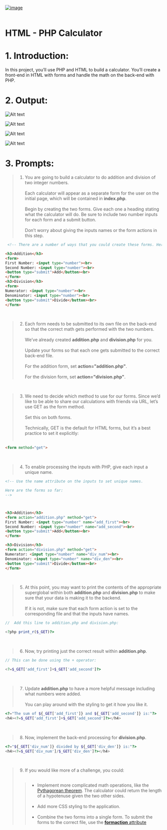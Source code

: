 [![image](https://user-images.githubusercontent.com/82598726/175697552-f960b057-9e97-4c3e-a3e2-f2b5f7876de9.png)](https://www.codecademy.com/paths/php-skill/tracks/php-and-html/modules/learn-php-html-forms-sp/projects/html-php-calculator)
<br><br>


# HTML - PHP Calculator

# 1. Introduction:
In this project, you’ll use PHP and HTML to build a calculator. You’ll create a front-end in HTML with forms and handle the math on the back-end with PHP.

# 2. Output:
![Alt text](image.png)

![Alt text](image-1.png)

![Alt text](image-2.png)

![Alt text](image-3.png)

# 3. Prompts:

> 1. You are going to build a calculator to do addition and division of two integer numbers.<br><br>
Each calculator will appear as a separate form for the user on the initial page, which will be contained in <b>index.php</b>. <br><br>
Begin by creating the two forms. Give each one a heading stating what the calculator will do. Be sure to include two number inputs for each form and a submit button.<br><br>
Don’t worry about giving the inputs names or the form actions in this step.
```html
 <!-- There are a number of ways that you could create these forms. Here is our example: -->

<h3>Addition</h3>
<form>
First Number: <input type="number"><br>
Second Number: <input type="number"><br>
<button type="submit">Add</button><br>
</form>
<h3>Division</h3>
<form>
Numerator: <input type="number"><br>
Denominator: <input type="number"><br>
<button type="submit">Divide</button><br>
</form>
```
<br>

> 2. Each form needs to be submitted to its own file on the back-end so that the correct math gets performed with the two numbers.<br><br>
We’ve already created <b>addition.php</b> and <b>division.php</b> for you.<br><br>
Update your forms so that each one gets submitted to the correct back-end file.<br><br>
For the addition form, set <b>action="addition.php"</b>.<br><br>
For the division form, set <b>action="division.php"</b>.

<br>

> 3. We need to decide which method to use for our forms. Since we’d like to be able to share our calculations with friends via URL, let’s use GET as the form method.<br><br>
Set this on both forms. <br><br>
Technically, GET is the default for HTML forms, but it’s a best practice to set it explicitly:<br><br>
```html
<form method="get">
```

<br>

> 4. To enable processing the inputs with PHP, give each input a unique name.
```html
<!-- Use the name attribute on the inputs to set unique names.

Here are the forms so far:
-->



<h3>Addition</h3>
<form action="addition.php" method="get">
First Number: <input type="number" name="add_first"><br>
Second Number: <input type="number" name="add_second"><br>
<button type="submit">Add</button><br>
</form>

<h3>Division</h3>
<form action="division.php" method="get">
Numerator: <input type="number" name="div_num"><br>
Denominator: <input type="number" name="div_den"><br>
<button type="submit">Divide</button><br>
</form>
```

<br>

> 5. At this point, you may want to print the contents of the appropriate superglobal within both <b>addition.php</b> and <b>division.php</b> to make sure that your data is making it to the backend.<br><br>
If it is not, make sure that each form action is set to the corresponding file and that the inputs have names.
```php
//  Add this line to addition.php and division.php:

<?php print_r($_GET)?>
```

<br>

> 6. Now, try printing just the correct result within <b>addition.php</b>.
```php
// This can be done using the + operator:

<?=$_GET['add_first']+$_GET['add_second']?>
```

<br>

> 7. Update <b>addition.php</b> to have a more helpful message including what numbers were added.<br><br>
You can play around with the styling to get it how you like it.
```php
<?="The sum of ${_GET['add_first']} and ${_GET['add_second']} is:"?>
<h4><?=$_GET['add_first']+$_GET['add_second']?></h4>
```

<br>

> 8. Now, implement the back-end processing for <b>division.php</b>.
```php
<?="${_GET['div_num']} divided by ${_GET['div_den']} is:"?>
<h4><?=$_GET['div_num']/$_GET['div_den']?></h4>
```

<br>

> 9. If you would like more of a challenge, you could:<br><br>
>>- Implement more complicated math operations, like the [Pythagorean theorem](https://en.wikipedia.org/wiki/Pythagorean_theorem). The calculator could return the length of a hypotenuse given the two other sides.<br><br>
>>- Add more CSS styling to the application.<br><br>
>>- Combine the two forms into a single form. To submit the forms to the correct file, use the [<b>formaction</b> attribute](https://www.w3schools.com/tags/att_button_formaction.asp)







